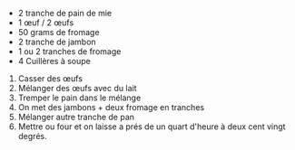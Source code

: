 - 2 tranche de pain de mie
- 1 œuf / 2 œufs
- 50 grams de fromage
- 2 tranche de jambon 
- 1 ou 2 tranches de fromage
- 4 Cuillères à soupe

1. Casser des œufs
2. Mélanger des œufs avec du lait
3. Tremper le pain dans le mélange
4. On met des jambons + deux fromage en tranches
5. Mélanger autre tranche de pan 
6. Mettre ou four et on laisse a prés de un quart d'heure à deux cent vingt degrés.

